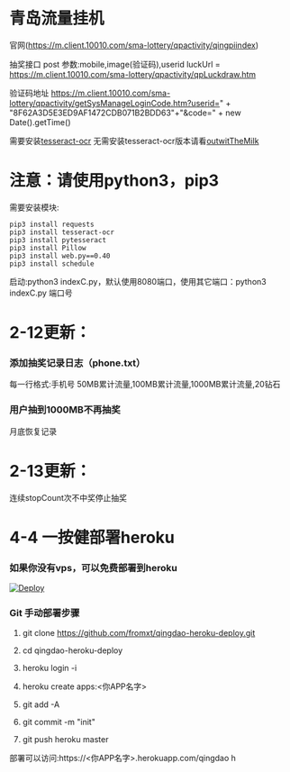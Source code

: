 # 青岛流量挂机

官网(https://m.client.10010.com/sma-lottery/qpactivity/qingpiindex)


抽奖接口 post
参数:mobile,image(验证码),userid
luckUrl = https://m.client.10010.com/sma-lottery/qpactivity/qpLuckdraw.htm

验证码地址
https://m.client.10010.com/sma-lottery/qpactivity/getSysManageLoginCode.htm?userid=" + "8F62A3D5E3ED9AF1472CDB071B2BDD63"+"&code=" + new Date().getTime()

需要安装[tesseract-ocr](https://digi.bib.uni-mannheim.de/tesseract/)
无需安装tesseract-ocr版本请看[outwitTheMilk](https://github.com/teenyda/qingdao/tree/outwitTheMilk)

# 注意：请使用python3，pip3

需要安装模块:
```
pip3 install requests
pip3 install tesseract-ocr
pip3 install pytesseract
pip3 install Pillow
pip3 install web.py==0.40
pip3 install schedule
```


启动:python3 indexC.py，默认使用8080端口，使用其它端口：python3 indexC.py 端口号

# 2-12更新：
### 添加抽奖记录日志（phone.txt）
每一行格式:手机号 50MB累计流量,100MB累计流量,1000MB累计流量,20钻石
### 用户抽到1000MB不再抽奖
月底恢复记录

# 2-13更新：
连续stopCount次不中奖停止抽奖


# 4-4 一按健部署heroku
### 如果你没有vps，可以免费部署到heroku

[![Deploy](https://www.herokucdn.com/deploy/button.png)](https://heroku.com/deploy)

### Git 手动部署步骤

1. git clone https://github.com/fromxt/qingdao-heroku-deploy.git

2. cd qingdao-heroku-deploy 

3. heroku login -i

4. heroku create apps:<你APP名字>
  
5. git add -A

6. git commit -m "init"

7. git push heroku master

部署可以访问:https://<你APP名字>.herokuapp.com/qingdao
h
